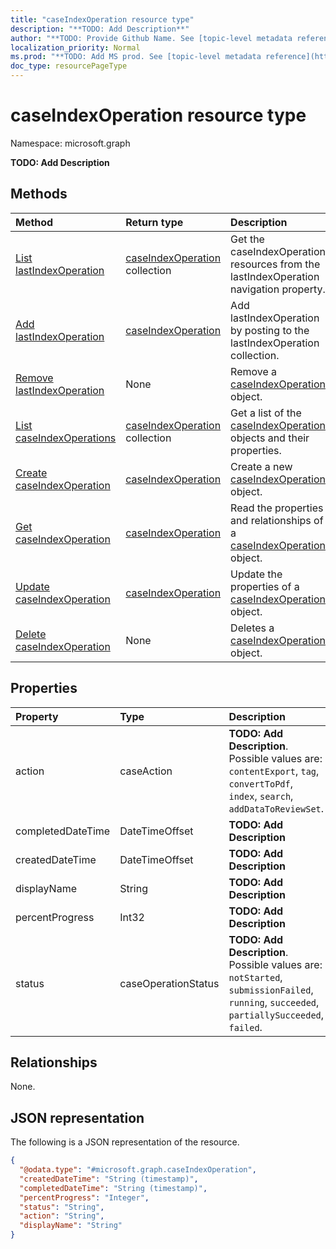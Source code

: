 ```yaml
---
title: "caseIndexOperation resource type"
description: "**TODO: Add Description**"
author: "**TODO: Provide Github Name. See [topic-level metadata reference](https://msgo.azurewebsites.net/add/document/guidelines/metadata.html#topic-level-metadata)**"
localization_priority: Normal
ms.prod: "**TODO: Add MS prod. See [topic-level metadata reference](https://msgo.azurewebsites.net/add/document/guidelines/metadata.html#topic-level-metadata)**"
doc_type: resourcePageType
---
```


# caseIndexOperation resource type

Namespace: microsoft.graph

**TODO: Add Description**

## Methods
|Method|Return type|Description|
|:---|:---|:---|
|[List lastIndexOperation](../api/custodian-list-lastindexoperation.md)|[caseIndexOperation](../resources/caseindexoperation.md) collection|Get the caseIndexOperation resources from the lastIndexOperation navigation property.|
|[Add lastIndexOperation](../api/custodian-post-lastindexoperation.md)|[caseIndexOperation](../resources/caseindexoperation.md)|Add lastIndexOperation by posting to the lastIndexOperation collection.|
|[Remove lastIndexOperation](../api/custodian-delete-lastindexoperation.md)|None|Remove a [caseIndexOperation](../resources/caseindexoperation.md) object.|
|[List caseIndexOperations](../api/caseindexoperation-list.md)|[caseIndexOperation](../resources/caseindexoperation.md) collection|Get a list of the [caseIndexOperation](../resources/caseindexoperation.md) objects and their properties.|
|[Create caseIndexOperation](../api/caseindexoperation-create.md)|[caseIndexOperation](../resources/caseindexoperation.md)|Create a new [caseIndexOperation](../resources/caseindexoperation.md) object.|
|[Get caseIndexOperation](../api/caseindexoperation-get.md)|[caseIndexOperation](../resources/caseindexoperation.md)|Read the properties and relationships of a [caseIndexOperation](../resources/caseindexoperation.md) object.|
|[Update caseIndexOperation](../api/caseindexoperation-update.md)|[caseIndexOperation](../resources/caseindexoperation.md)|Update the properties of a [caseIndexOperation](../resources/caseindexoperation.md) object.|
|[Delete caseIndexOperation](../api/caseindexoperation-delete.md)|None|Deletes a [caseIndexOperation](../resources/caseindexoperation.md) object.|

## Properties
|Property|Type|Description|
|:---|:---|:---|
|action|caseAction|**TODO: Add Description**. Possible values are: `contentExport`, `tag`, `convertToPdf`, `index`, `search`, `addDataToReviewSet`.|
|completedDateTime|DateTimeOffset|**TODO: Add Description**|
|createdDateTime|DateTimeOffset|**TODO: Add Description**|
|displayName|String|**TODO: Add Description**|
|percentProgress|Int32|**TODO: Add Description**|
|status|caseOperationStatus|**TODO: Add Description**. Possible values are: `notStarted`, `submissionFailed`, `running`, `succeeded`, `partiallySucceeded`, `failed`.|

## Relationships
None.

## JSON representation
The following is a JSON representation of the resource.
<!-- {
  "blockType": "resource",
  "keyProperty": "id",
  "@odata.type": "microsoft.graph.caseIndexOperation",
  "baseType": "",
  "openType": false
}
-->
``` json
{
  "@odata.type": "#microsoft.graph.caseIndexOperation",
  "createdDateTime": "String (timestamp)",
  "completedDateTime": "String (timestamp)",
  "percentProgress": "Integer",
  "status": "String",
  "action": "String",
  "displayName": "String"
}
```

